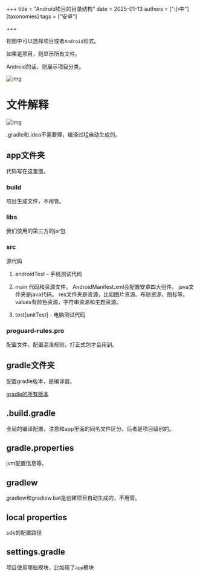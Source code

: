 +++
title = "Android项目的目录结构"
date = 2025-01-13
authors = ["小中"]
[taxonomies]
tags = ["安卓"]

+++

视图中可以选择项目或者`Android`形式。

如果是项目，则显示所有文件。

Android的话，则展示项目分类。

![img](https://linxz-aliyun.oss-cn-shenzhen.aliyuncs.com/images/202501131153658.png)

# 文件解释

![img](https://linxz-aliyun.oss-cn-shenzhen.aliyuncs.com/images/202501131154941.png)

.gradle和.idea不需要理，编译过程自动生成的。

## app文件夹

代码写在这里面。

### build

项目生成文件，不用管。

### libs

我们使用的第三方的jar包

### src

源代码

1. androidTest - 手机测试代码


2. main
代码和资源文件。
AndroidManifest.xml会配置安卓四大组件。
java文件夹是java代码。
res文件夹是资源，比如图片资源、布局资源、图标等。values有颜色资源，字符串资源和主题资源。

3. test[unitTest] - 电脑测试代码

### proguard-rules.pro

配置文件。配置混淆规则，打正式包才会用到。

## gradle文件夹

配置gradle版本，是编译器。

[gradle的所有版本](https://services.gradle.org/distributions/)

## .build.gradle

全局的编译配置，注意和app里面的同名文件区分。后者是项目级别的。

## gradle.properties

jvm配置信息等。

## gradlew

gradlew和gradiew.bat是创建项目自动生成的，不用管。

## local properties

sdk的配置路径	

## settings.gradle

项目使用哪些模块，比如用了`app`模块




